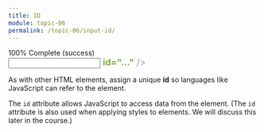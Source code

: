 ```yaml
---
title: ID
module: topic-06
permalink: /topic-06/input-id/
---
```


<div class="divider-heading"></div>


<div class="panel panel-success">
  <div class="progress" style="margin-bottom: 0; border-bottom-left-radius: 0; border-bottom-right-radius: 0;">
    <div class="progress-bar progress-bar-success progress-bar-striped" role="progressbar" aria-valuenow="100" aria-valuemin="0" aria-valuemax="100" style="width: 100%">
      <span class="sr-only">100% Complete (success)</span>
    </div>
  </div>
  <div class="panel-body">
    <p style="font-size: large; margin: 0;"><span style="color: #999"><input type="..." name="..."</span> <span style="color: #79AF33; font-weight: bold;">id="..."</span> <span style="color: #999">/></span></p>
  </div>
</div>


As with other HTML elements, assign a unique **id** so languages like JavaScript can refer to the element.

The `id` attribute allows JavaScript to access data from the element. (The `id` attribute is also used when applying styles to elements.  We will discuss this later in the course.)
